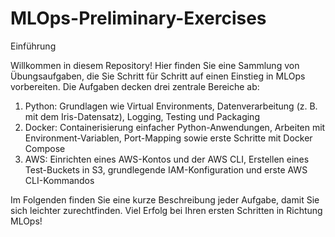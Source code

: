 # MLOps-Preliminary-Exercises

Einführung

Willkommen in diesem Repository! Hier finden Sie eine Sammlung von Übungsaufgaben, die Sie Schritt für Schritt auf einen Einstieg in MLOps vorbereiten. Die Aufgaben decken drei zentrale Bereiche ab:

1. Python: Grundlagen wie Virtual Environments, Datenverarbeitung (z. B. mit dem Iris-Datensatz), Logging, Testing und Packaging
2. Docker: Containerisierung einfacher Python-Anwendungen, Arbeiten mit Environment-Variablen, Port-Mapping sowie erste Schritte mit Docker Compose
3. AWS: Einrichten eines AWS-Kontos und der AWS CLI, Erstellen eines Test-Buckets in S3, grundlegende IAM-Konfiguration und erste AWS CLI-Kommandos

Im Folgenden finden Sie eine kurze Beschreibung jeder Aufgabe, damit Sie sich leichter zurechtfinden. Viel Erfolg bei Ihren ersten Schritten in Richtung MLOps!
